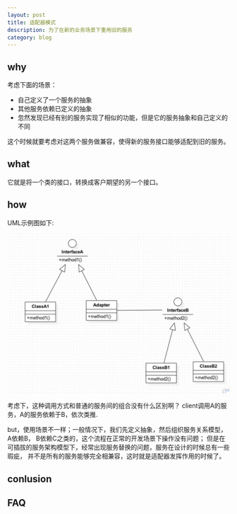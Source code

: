 ```yaml
---
layout: post
title: 适配器模式
description: 为了在新的业务场景下重用旧的服务
category: blog
---
```


## why

考虑下面的场景：

* 自己定义了一个服务的抽象
* 其他服务依赖已定义的抽象
* 忽然发现已经有别的服务实现了相似的功能，但是它的服务抽象和自己定义的不同

这个时候就要考虑对这两个服务做兼容，使得新的服务接口能够适配到旧的服务。

## what

它就是将一个类的接口，转换成客户期望的另一个接口。

## how

UML示例图如下:

![Simple Factory](/images/design_pattern/adapter.png)

考虑下，这种调用方式和普通的服务间的组合没有什么区别啊？
client调用A的服务，A的服务依赖于B，依次类推.

but，使用场景不一样；一般情况下，我们先定义抽象，然后组织服务关系模型，A依赖B，
B依赖C之类的，这个流程在正常的开发场景下操作没有问题；
但是在可插拔的服务架构模型下，经常出现服务替换的问题，服务在设计的时候总有一些瑕疵，
并不是所有的服务能够完全相兼容，这时就是适配器发挥作用的时候了。

## conlusion

## FAQ

